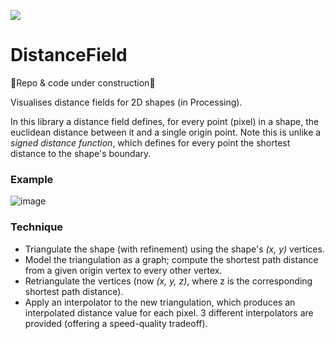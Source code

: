 [![](https://jitpack.io/v/micycle1/DistanceField.svg)](https://jitpack.io/#micycle1/DistanceField)


# DistanceField

🚧Repo & code under construction🚧

Visualises distance fields for 2D shapes (in Processing).

In this library a distance field defines, for every point (pixel) in a shape, the euclidean distance between it and a single origin point.
Note this is unlike a *signed distance function*, which defines for every point the shortest distance to the shape's boundary.

### Example
![image](https://user-images.githubusercontent.com/9304234/116440088-06323f00-a848-11eb-80a4-872b7b3b7ef7.png)

### Technique
* Triangulate the shape (with refinement) using the shape's *(x, y)* vertices.
* Model the triangulation as a graph; compute the shortest path distance from a given origin vertex to every other vertex.
* Retriangulate the vertices (now *(x, y, z)*, where z is the corresponding shortest path distance).
* Apply an interpolator to the new triangulation, which produces an interpolated distance value for each pixel. 3 different interpolators are provided (offering a speed-quality tradeoff).